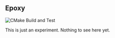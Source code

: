 Epoxy
-----

![CMake Build and Test](https://github.com/chinmaygarde/epoxy/workflows/CMake%20Build%20and%20Test/badge.svg)

This is just an experiment. Nothing to see here yet.
